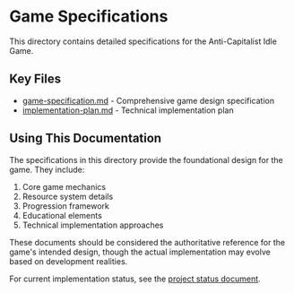 # Game Specifications

This directory contains detailed specifications for the Anti-Capitalist Idle Game.

## Key Files

- [game-specification.md](game-specification.md) - Comprehensive game design specification
- [implementation-plan.md](implementation-plan.md) - Technical implementation plan

## Using This Documentation

The specifications in this directory provide the foundational design for the game. They include:

1. Core game mechanics
2. Resource system details
3. Progression framework
4. Educational elements
5. Technical implementation approaches

These documents should be considered the authoritative reference for the game's intended design, though the actual implementation may evolve based on development realities.

For current implementation status, see the [project status document](/docs/project/status.md).